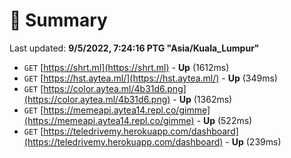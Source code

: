 # 📖 Summary
Last updated: **9/5/2022, 7:24:16 PTG "Asia/Kuala_Lumpur"**

- `GET` [https://shrt.ml](https://shrt.ml) - **Up** (1612ms)
- `GET` [https://hst.aytea.ml/](https://hst.aytea.ml/) - **Up** (349ms)
- `GET` [https://color.aytea.ml/4b31d6.png](https://color.aytea.ml/4b31d6.png) - **Up** (1362ms)
- `GET` [https://memeapi.aytea14.repl.co/gimme](https://memeapi.aytea14.repl.co/gimme) - **Up** (522ms)
- `GET` [https://teledrivemy.herokuapp.com/dashboard](https://teledrivemy.herokuapp.com/dashboard) - **Up** (239ms)
